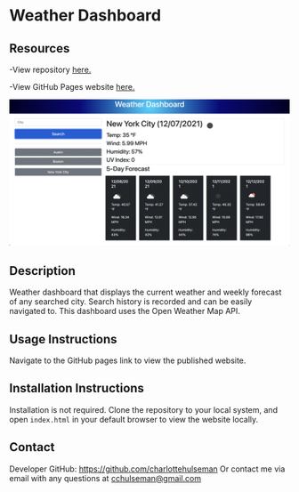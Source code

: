# **Weather Dashboard**

## **Resources**
-View repository [here.](https://github.com/charlottehulseman/weather-dashboard)

-View GitHub Pages website [here.](https://charlottehulseman.github.io/weather-dashboard/)

![](./assets/weatherdash.png)

## **Description**
Weather dashboard that displays the current weather and weekly forecast of any searched city. Search history is recorded and can be easily navigated to. This dashboard uses the Open Weather Map API. 

## **Usage Instructions**
Navigate to the GitHub pages link to view the published website.

## **Installation Instructions**
Installation is not required. Clone the repository to your local system, and open `index.html` in your default browser to view the website locally.

## **Contact**
Developer GitHub: https://github.com/charlottehulseman
Or contact me via email with any questions at cchulseman@gmail.com